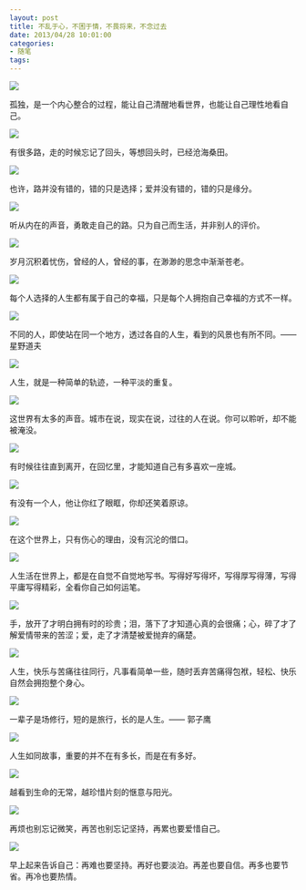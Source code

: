 ```yaml
---
layout: post
title: 不乱于心，不困于情，不畏将来，不念过去
date: 2013/04/28 10:01:00
categories: 
- 随笔
tags: 
---
```




![](http://ww2.sinaimg.cn/large/006tNc79gw1fahpez0jvyj30k87wgnpd.jpg)

孤独，是一个内心整合的过程，能让自己清醒地看世界，也能让自己理性地看自己。 

![](http://ww4.sinaimg.cn/large/006tNc79gw1fahpeydmzyj30k87wgnpd.jpg)

有很多路，走的时候忘记了回头，等想回头时，已经沧海桑田。 

![](http://naalnblog-wordpress.stor.sinaapp.com/uploads/2013/04/original_CI0k_7557000017261190.jpg)

也许，路并没有错的，错的只是选择；爱并没有错的，错的只是缘分。 

![](http://naalnblog-wordpress.stor.sinaapp.com/uploads/2013/04/original_4i2o_35f600001740118f.jpg)

听从内在的声音，勇敢走自己的路。只为自己而生活，并非别人的评价。 

![](http://naalnblog-wordpress.stor.sinaapp.com/uploads/2013/04/original_YIV4_45c9000009fd118e.jpg)

岁月沉积着忧伤，曾经的人，曾经的事，在渺渺的思念中渐渐苍老。 

![](http://naalnblog-wordpress.stor.sinaapp.com/uploads/2013/04/original_LSTb_70a90000176f118c.jpg)

每个人选择的人生都有属于自己的幸福，只是每个人拥抱自己幸福的方式不一样。 

![](http://naalnblog-wordpress.stor.sinaapp.com/uploads/2013/04/original_DE2a_6fe80000171a118c.jpg)

不同的人，即使站在同一个地方，透过各自的人生，看到的风景也有所不同。—— 星野道夫 

![](http://naalnblog-wordpress.stor.sinaapp.com/uploads/2013/04/original_JW0L_58f9000017371191.jpg)

人生，就是一种简单的轨迹，一种平淡的重复。 

![](http://naalnblog-wordpress.stor.sinaapp.com/uploads/2013/04/original_ylQf_7507000016e91190.jpg)

这世界有太多的声音。城市在说，现实在说，过往的人在说。你可以聆听，却不能被淹没。 

![](http://naalnblog-wordpress.stor.sinaapp.com/uploads/2013/04/original_Banq_71190000171f118c.jpg)

有时候往往直到离开，在回忆里，才能知道自己有多喜欢一座城。 

![](http://naalnblog-wordpress.stor.sinaapp.com/uploads/2013/04/original_tJwd_35060000177d118f.jpg)

有没有一个人，他让你红了眼眶，你却还笑着原谅。 

![](http://naalnblog-wordpress.stor.sinaapp.com/uploads/2013/04/original_rufy_5829000017621191.jpg)

在这个世界上，只有伤心的理由，没有沉沦的借口。 

![](http://naalnblog-wordpress.stor.sinaapp.com/uploads/2013/04/original_riqL_4517000009f4118e.jpg)

人生活在世界上，都是在自觉不自觉地写书。写得好写得坏，写得厚写得薄，写得平庸写得精彩，全看你自己如何运笔。 

![](http://naalnblog-wordpress.stor.sinaapp.com/uploads/2013/04/original_7fRh_34e600001719118f.jpg)

手，放开了才明白拥有时的珍贵；泪，落下了才知道心真的会很痛；心，碎了才了解爱情带来的苦涩；爱，走了才清楚被爱抛弃的痛楚。 

![](http://naalnblog-wordpress.stor.sinaapp.com/uploads/2013/04/original_UBEs_59190000175a1191.jpg)

人生，快乐与苦痛往往同行，凡事看简单一些，随时丢弃苦痛得包袱，轻松、快乐自然会拥抱整个身心。 

![](http://naalnblog-wordpress.stor.sinaapp.com/uploads/2013/04/original_nQvl_45b9000009fc118e.jpg)

一辈子是场修行，短的是旅行，长的是人生。—— 郭子鹰 

![](http://naalnblog-wordpress.stor.sinaapp.com/uploads/2013/04/original_SI4m_74b7000017101190.jpg)

人生如同故事，重要的并不在有多长，而是在有多好。 

![](http://naalnblog-wordpress.stor.sinaapp.com/uploads/2013/04/original_DxjQ_7567000016c01190.jpg)

越看到生命的无常，越珍惜片刻的惬意与阳光。 

![](http://naalnblog-wordpress.stor.sinaapp.com/uploads/2013/04/original_OTqe_35560000170b118f.jpg)

再烦也别忘记微笑，再苦也别忘记坚持，再累也要爱惜自己。 

![](http://naalnblog-wordpress.stor.sinaapp.com/uploads/2013/04/original_pPPI_709900001755118c.jpg)

早上起来告诉自己：再难也要坚持。再好也要淡泊。再差也要自信。再多也要节省。再冷也要热情。 
